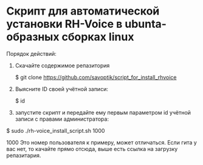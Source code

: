 # Скрипт для автоматической установки RH-Voice в ubunta-образных сборках linux

Порядок действий:
1. Скачайте содержимое репазитория

    $ git clone https://github.com/savoptik/script_for_install_rhvoice

2. Выясните ID своей учётной записи:

    $ id

3. запустите скрипт и передайте ему первым параметром id учётной записи с правами администратора:

$ sudo ./rh-voice_install_script.sh 1000

1000 Это номер пользователя к примеру, может отличаться.
Если гита у вас нет, то качайте прямо отсюда, выше есть ссылка на загрузку репазитария.
